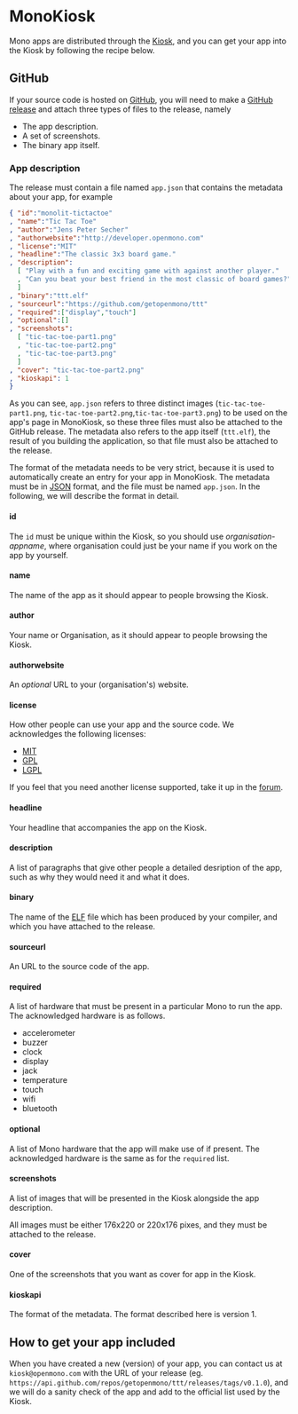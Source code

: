# MonoKiosk

Mono apps are distributed through the [Kiosk](http://monokiosk.com), and you
can get your app into the Kiosk by following the recipe below.

## GitHub

If your source code is hosted on [GitHub](https://github.com), you will need to
make a [GitHub release](https://help.github.com/articles/creating-releases/)
and attach three types of files to the release, namely

- The app description.
- A set of screenshots.
- The binary app itself.

### App description

The release must contain a file named `app.json` that contains the metadata
about your app, for example

```json
{ "id":"monolit-tictactoe"
, "name":"Tic Tac Toe"
, "author":"Jens Peter Secher"
, "authorwebsite":"http://developer.openmono.com"
, "license":"MIT"
, "headline":"The classic 3x3 board game."
, "description":
  [ "Play with a fun and exciting game with against another player."
  , "Can you beat your best friend in the most classic of board games?"
  ]
, "binary":"ttt.elf"
, "sourceurl":"https://github.com/getopenmono/ttt"
, "required":["display","touch"]
, "optional":[]
, "screenshots":
  [ "tic-tac-toe-part1.png"
  , "tic-tac-toe-part2.png"
  , "tic-tac-toe-part3.png"
  ]
, "cover": "tic-tac-toe-part2.png"
, "kioskapi": 1
}
```
As you can see, `app.json` refers to three distinct images (`tic-tac-toe-part1.png`,
`tic-tac-toe-part2.png`,`tic-tac-toe-part3.png`) to be used on the app's page
in MonoKiosk, so these three files must also be attached to the GitHub release.
The metadata also refers to the app itself (`ttt.elf`), the result of you building
the application, so that file must also be attached to the release.

The format of the  metadata needs to be very strict, because it is used to
automatically create an entry for your app in MonoKiosk.  The metadata must
be in [JSON](http://json.org) format, and the file must be named `app.json`.
In the following, we will describe the format in detail.

#### id

The `id` must be unique within the Kiosk, so you should use
*organisation*-*appname*, where organisation could just be your name if
you work on the app by yourself.

#### name

The name of the app as it should appear to people browsing the Kiosk.

#### author

Your name or Organisation, as it should appear to people browsing the Kiosk.

#### authorwebsite

An *optional* URL to your (organisation's) website.

#### license

How other people can use your app and the source code.  We acknowledges the
following licenses:

- [MIT](https://opensource.org/licenses/MIT)
- [GPL](http://www.gnu.org/licenses/gpl-3.0.html)
- [LGPL](http://www.gnu.org/licenses/lgpl-3.0.html)

If you feel that you need another license supported, take it up in the
[forum](http://forum.openmono.com).

#### headline

Your headline that accompanies the app on the Kiosk.

#### description

A list of paragraphs that give other people a detailed desription of
the app, such as why they would need it and what it does.

#### binary

The name of the [ELF](https://en.wikipedia.org/wiki/Executable_and_Linkable_Format)
file which has been produced by your compiler, and which you have attached to
the release.

#### sourceurl

An URL to the source code of the app.

#### required

A list of hardware that must be present in a particular Mono to run the app.
The acknowledged hardware is as follows.

- accelerometer
- buzzer
- clock
- display
- jack
- temperature
- touch
- wifi
- bluetooth

#### optional

A list of Mono hardware that the app will make use of if present.
The acknowledged hardware is the same as for the `required` list.

#### screenshots

A list of images that will be presented in the Kiosk alongside the app
description.

All images must be either 176x220 or 220x176 pixes, and they must be attached
to the release.

#### cover

One of the screenshots that you want as cover for app in the Kiosk.

#### kioskapi

The format of the metadata.  The format described here is version 1.

## How to get your app included

When you have created a new (version) of your app, you can contact us
at `kiosk@openmono.com` with the URL of your release (eg.
`https://api.github.com/repos/getopenmono/ttt/releases/tags/v0.1.0`),
and we will do a sanity check of the app and add to the official list
used by the Kiosk.


